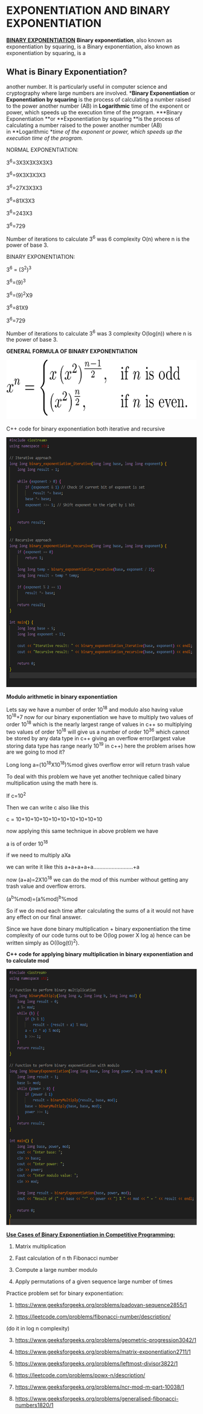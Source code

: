 # EXPONENTIATION AND BINARY EXPONENTIATION

**<u>BINARY EXPONENTIATION</u>**
**Binary exponentiation**, also known as exponentiation by squaring, is a
Binary exponentiation, also known as exponentiation by squaring, is a
## What is Binary Exponentiation?
another number. It is particularly useful in computer science and
cryptography where large numbers are involved.
***Binary Exponentiation** or **Exponentiation by squaring** is the
process of calculating a number raised to the power another number (AB)
in **Logarithmic** time of the exponent or power, which speeds up the
execution time of the program.
***Binary Exponentiation **or **Exponentiation by squaring **is the
process of calculating a number raised to the power another number (AB)
in **Logarithmic **time of the exponent or power, which speeds up the
execution time of the program.*

NORMAL EXPONENTIATION:

3<sup>6</sup>=3X3X3X3X3X3

3<sup>6</sup>=9X3X3X3X3

3<sup>6</sup>=27X3X3X3

3<sup>6</sup>=81X3X3

3<sup>6</sup>=243X3

3<sup>6</sup>=729

Number of iterations to calculate 3<sup>6</sup> was 6 complexity O(n)
where n is the power of base 3.

BINARY EXPONENTIATION:

3<sup>6</sup> = (3<sup>2</sup>)<sup>3</sup>

3<sup>6</sup>=(9)<sup>3</sup>

3<sup>6</sup>=(9)<sup>2</sup>X9

3<sup>6</sup>=81X9

3<sup>6</sup>=729

Number of iterations to calculate 3<sup>6</sup> was 3 complexity
O(log(n)) where n is the power of base 3.

**GENERAL FORMULA OF BINARY EXPONENTIATION**

<img src="./assets/images/image1.png" style="width:6.26806in;height:1.63547in"
alt="A math problem with numbers and symbols" />





C++ code for binary exponentiation both iterative and recursive

<img src="./assets/images/image2.png" style="width:6.26806in;height:6.88194in"
alt="A screenshot of a computer program" />





**Modulo arithmetic in binary exponentiation**

Lets say we have a number of order 10<sup>18</sup> and modulo also
having value 10<sup>18</sup>+7 now for our binary exponentiation we have
to multiply two values of order 10<sup>18</sup> which is the nearly
largest range of values in c++ so multiplying two values of order
10<sup>18</sup> will give us a number of order 10<sup>36</sup> which
cannot be stored by any data type in c++ giving an overflow
error(largest value storing data type has range nearly 10<sup>19</sup>
in c++) here the problem arises how are we going to mod it?

Long long a=(10<sup>18</sup>X10<sup>18</sup>)%mod gives overflow error
will return trash value

To deal with this problem we have yet another technique called binary
multiplication using the math here is.

If c=10<sup>2</sup>

Then we can write c also like this

c = 10+10+10+10+10+10+10+10+10+10

now applying this same technique in above problem we have

a is of order 10<sup>18</sup>

if we need to multiply aXa

we can write it like this a+a+a+a+a……………………..+a

now (a+a)=2X10<sup>18</sup> we can do the mod of this number without
getting any trash value and overflow errors.

(a<sup>b</sup>%mod)=(a%mod)<sup>b</sup>%mod

So if we do mod each time after calculating the sums of a it would not
have any effect on our final answer.

Since we have done binary multiplication + binary exponentiation the
time complexity of our code turns out to be O(log power X log a) hence
can be written simply as O((log(t))<sup>2</sup>).

**C++ code for applying binary multiplication in binary exponentiation
and to calculate mod**

<img src="./assets/images/image3.png" style="width:5.76042in;height:7.04861in"
alt="A computer screen shot of a program code Description automatically generated" />

**<u>Use Cases of Binary Exponentiation in Competitive
Programming:</u>**

1.  Matrix multiplication

2.  Fast calculation of n th Fibonacci number

3.  Compute a large number modulo

4.  Apply permutations of a given sequence large number of times

Practice problem set for binary exponentiation:

1.  <https://www.geeksforgeeks.org/problems/padovan-sequence2855/1>

2.  <https://leetcode.com/problems/fibonacci-number/description/>

(do it in log n complexity)

3.  <https://www.geeksforgeeks.org/problems/geometric-progression3042/1>

4.  <https://www.geeksforgeeks.org/problems/matrix-exponentiation2711/1>

5.  <https://www.geeksforgeeks.org/problems/leftmost-divisor3822/1>

6.  <https://leetcode.com/problems/powx-n/description/>

7.  <https://www.geeksforgeeks.org/problems/ncr-mod-m-part-10038/1>

8.  <https://www.geeksforgeeks.org/problems/generalised-fibonacci-numbers1820/1>
